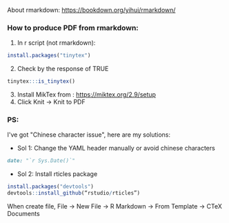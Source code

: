 About rmarkdown: 
https://bookdown.org/yihui/rmarkdown/



### How to produce PDF from rmarkdown:
1. In r script (not rmarkdown):
```r
install.packages("tinytex")
```
2. Check by the response of TRUE
```r
tinytex:::is_tinytex()
```
3. Install MikTex from :
https://miktex.org/2.9/setup
4. Click Knit -> Knit to PDF

### PS: 

I've got "Chinese character issue", here are my solutions:

* Sol 1: Change the YAML header manually or avoid chinese characters
```markdown
date: "`r Sys.Date()`"
```
* Sol 2: Install rticles package
```r
install.packages("devtools")
devtools::install_github(“rstudio/rticles”)
```
When create file, File -> New File -> R Markdown -> From Template -> CTeX Documents
